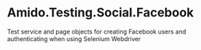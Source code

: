 Amido.Testing.Social.Facebook
=============================

Test service and page objects for creating Facebook users and authenticating when using Selenium Webdriver
